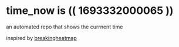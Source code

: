 # time_now is (( 1693332000065 ))

an automated repo that shows the currnent time

inspired by [breakingheatmap](https://github.com/breakingheatmap/breakingheatmap)